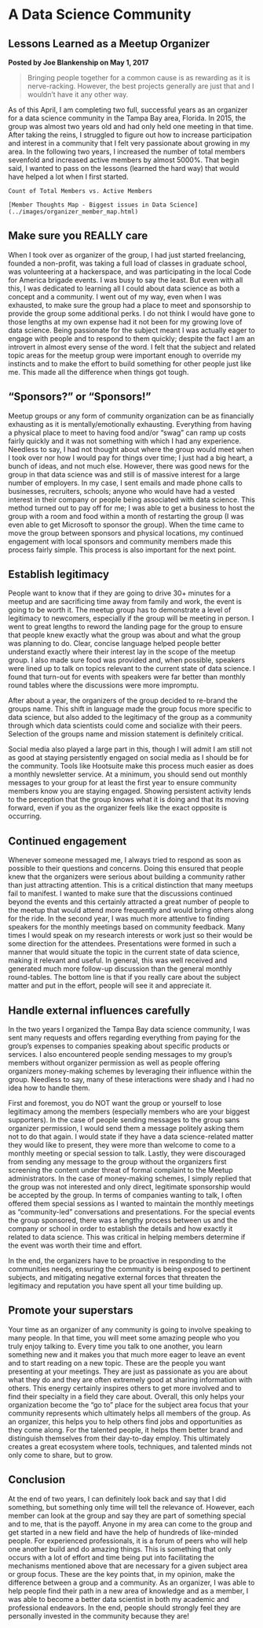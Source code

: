 # A Data Science Community

## Lessons Learned as a Meetup Organizer

**Posted by Joe Blankenship on May 1, 2017**

> Bringing people together for a common cause is as rewarding as it is nerve-racking. However, the best projects generally are just that and I wouldn’t have it any other way.

As of this April, I am completing two full, successful years as an organizer for a data science community in the Tampa Bay area, Florida. In 2015, the group was almost two years old and had only held one meeting in that time. After taking the reins, I struggled to figure out how to increase participation and interest in a community that I felt very passionate about growing in my area. In the following two years, I increased the number of total members sevenfold and increased active members by almost 5000%. That begin said, I wanted to pass on the lessons (learned the hard way) that would have helped a lot when I first started.

```{figure} ../images/organizer_tot_active_mem.jpg
Count of Total Members vs. Active Members
```

```{figure} ../images/organizer_thoughts.png
[Member Thoughts Map - Biggest issues in Data Science](../images/organizer_member_map.html)
```

## Make sure you REALLY care

When I took over as organizer of the group, I had just started freelancing, founded a non-profit, was taking a full load of classes in graduate school, was volunteering at a hackerspace, and was participating in the local Code for America brigade events. I was busy to say the least. But even with all this, I was dedicated to learning all I could about data science as both a concept and a community. I went out of my way, even when I was exhausted, to make sure the group had a place to meet and sponsorship to provide the group some additional perks. I do not think I would have gone to those lengths at my own expense had it not been for my growing love of data science. Being passionate for the subject meant I was actually eager to engage with people and to respond to them quickly; despite the fact I am an introvert in almost every sense of the word. I felt that the subject and related topic areas for the meetup group were important enough to override my instincts and to make the effort to build something for other people just like me. This made all the difference when things got tough.

## “Sponsors?” or “Sponsors!”

Meetup groups or any form of community organization can be as financially exhausting as it is mentally/emotionally exhausting. Everything from having a physical place to meet to having food and/or “swag” can ramp up costs fairly quickly and it was not something with which I had any experience. Needless to say, I had not thought about where the group would meet when I took over nor how I would pay for things over time; I just had a big heart, a bunch of ideas, and not much else. However, there was good news for the group in that data science was and still is of massive interest for a large number of employers. In my case, I sent emails and made phone calls to businesses, recruiters, schools; anyone who would have had a vested interest in their company or people being associated with data science. This method turned out to pay off for me; I was able to get a business to host the group with a room and food within a month of restarting the group (I was even able to get Microsoft to sponsor the group). When the time came to move the group between sponsors and physical locations, my continued engagement with local sponsors and community members made this process fairly simple. This process is also important for the next point.

## Establish legitimacy

People want to know that if they are going to drive 30+ minutes for a meetup and are sacrificing time away from family and work, the event is going to be worth it. The meetup group has to demonstrate a level of legitimacy to newcomers, especially if the group will be meeting in person. I went to great lengths to reword the landing page for the group to ensure that people knew exactly what the group was about and what the group was planning to do. Clear, concise language helped people better understand exactly where their interest lay in the scope of the meetup group. I also made sure food was provided and, when possible, speakers were lined up to talk on topics relevant to the current state of data science. I found that turn-out for events with speakers were far better than monthly round tables where the discussions were more impromptu.

After about a year, the organizers of the group decided to re-brand the groups name. This shift in language made the group focus more specific to data science, but also added to the legitimacy of the group as a community through which data scientists could come and socialize with their peers. Selection of the groups name and mission statement is definitely critical.

Social media also played a large part in this, though I will admit I am still not as good at staying persistently engaged on social media as I should be for the community. Tools like Hootsuite make this process much easier as does a monthly newsletter service. At a minimum, you should send out monthly messages to your group for at least the first year to ensure community members know you are staying engaged. Showing persistent activity lends to the perception that the group knows what it is doing and that its moving forward, even if you as the organizer feels like the exact opposite is occurring.

## Continued engagement

Whenever someone messaged me, I always tried to respond as soon as possible to their questions and concerns. Doing this ensured that people knew that the organizers were serious about building a community rather than just attracting attention. This is a critical distinction that many meetups fail to manifest. I wanted to make sure that the discussions continued beyond the events and this certainly attracted a great number of people to the meetup that would attend more frequently and would bring others along for the ride. In the second year, I was much more attentive to finding speakers for the monthly meetings based on community feedback. Many times I would speak on my research interests or work just so their would be some direction for the attendees. Presentations were formed in such a manner that would situate the topic in the current state of data science, making it relevant and useful. In general, this was well received and generated much more follow-up discussion than the general monthly round-tables. The bottom line is that if you really care about the subject matter and put in the effort, people will see it and appreciate it.

## Handle external influences carefully

In the two years I organized the Tampa Bay data science community, I was sent many requests and offers regarding everything from paying for the group’s expenses to companies speaking about specific products or services. I also encountered people sending messages to my group’s members without organizer permission as well as people offering organizers money-making schemes by leveraging their influence within the group. Needless to say, many of these interactions were shady and I had no idea how to handle them.

First and foremost, you do NOT want the group or yourself to lose legitimacy among the members (especially members who are your biggest supporters). In the case of people sending messages to the group sans organizer permission, I would send them a message politely asking them not to do that again. I would state if they have a data science-related matter they would like to present, they were more than welcome to come to a monthly meeting or special session to talk. Lastly, they were discouraged from sending any message to the group without the organizers first screening the content under threat of formal complaint to the Meetup administrators. In the case of money-making schemes, I simply replied that the group was not interested and only direct, legitimate sponsorship would be accepted by the group. In terms of companies wanting to talk, I often offered them special sessions as I wanted to maintain the monthly meetings as “community-led” conversations and presentations. For the special events the group sponsored, there was a lengthy process between us and the company or school in order to establish the details and how exactly it related to data science. This was critical in helping members determine if the event was worth their time and effort.

In the end, the organizers have to be proactive in responding to the communities needs, ensuring the community is being exposed to pertinent subjects, and mitigating negative external forces that threaten the legitimacy and reputation you have spent all your time building up.

## Promote your superstars

Your time as an organizer of any community is going to involve speaking to many people. In that time, you will meet some amazing people who you truly enjoy talking to. Every time you talk to one another, you learn something new and it makes you that much more eager to leave an event and to start reading on a new topic. These are the people you want presenting at your meetings. They are just as passionate as you are about what they do and they are often extremely good at sharing information with others. This energy certainly inspires others to get more involved and to find their specialty in a field they care about. Overall, this only helps your organization become the “go to” place for the subject area focus that your community represents which ultimately helps all members of the group. As an organizer, this helps you to help others find jobs and opportunities as they come along. For the talented people, it helps them better brand and distinguish themselves from their day-to-day employ. This ultimately creates a great ecosystem where tools, techniques, and talented minds not only come to share, but to grow.

## Conclusion

At the end of two years, I can definitely look back and say that I did something, but something only time will tell the relevance of. However, each member can look at the group and say they are part of something special and to me, that is the payoff. Anyone in my area can come to the group and get started in a new field and have the help of hundreds of like-minded people. For experienced professionals, it is a forum of peers who will help one another build and do amazing things. This is something that only occurs with a lot of effort and time being put into facilitating the mechanisms mentioned above that are necessary for a given subject area or group focus. These are the key points that, in my opinion, make the difference between a group and a community. As an organizer, I was able to help people find their path in a new area of knowledge and as a member, I was able to become a better data scientist in both my academic and professional endeavors. In the end, people should strongly feel they are personally invested in the community because they are!
